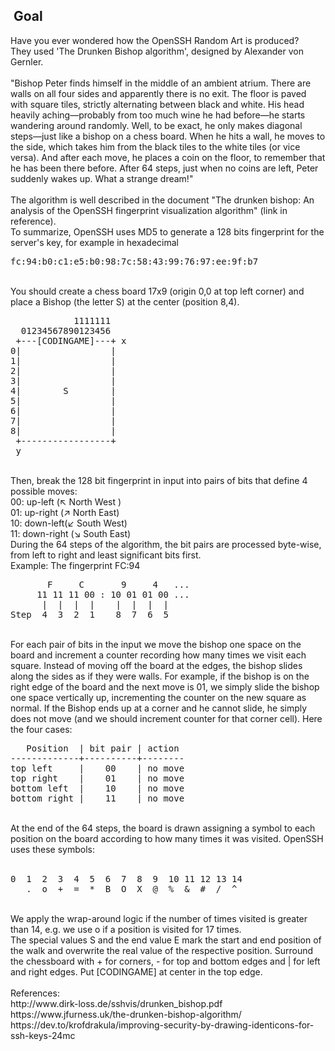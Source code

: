 <div class="statement-section statement-goal">
   <h2><span class="icon icon-goal">&nbsp;</span><span>Goal </span></h2>
   <span class="question-statement">Have you ever wondered how the OpenSSH Random Art is produced?<br>They used 'The Drunken Bishop algorithm', designed by Alexander von Gernler.<br><br>"Bishop Peter finds himself in the middle of an ambient atrium. There are walls on all four sides and apparently there is no exit. The floor is paved with square tiles, strictly alternating between black and white. His head heavily aching—probably from too much wine he had before—he starts wandering around randomly. Well, to be exact, he only makes diagonal steps—just like a bishop on a chess board. When he hits a wall, he moves to the side, which takes him from the black tiles to the white tiles (or vice versa). And after each move, he places a coin on the floor, to remember that he has been there before. After 64 steps, just when no coins are left, Peter suddenly wakes up. What a strange dream!"<br><br>The algorithm is well described in the document "The drunken bishop: An analysis of the OpenSSH fingerprint visualization algorithm" (link in reference).<br>To summarize, OpenSSH uses MD5 to generate a 128 bits fingerprint for the server's key, for example in hexadecimal <pre style="font-family: monospace">fc:94:b0:c1:e5:b0:98:7c:58:43:99:76:97:ee:9f:b7</pre><br>You should create a chess board 17x9 (origin 0,0 at top left corner) and place a Bishop (the letter <const>S</const>) at the center (position 8,4).<br><pre style="font-family: monospace">            1111111<br>  01234567890123456<br> +---[CODINGAME]---+ x<br>0|                 |<br>1|                 |<br>2|                 |<br>3|                 |<br>4|        S        |<br>5|                 |<br>6|                 |<br>7|                 |<br>8|                 |<br> +-----------------+<br> y</pre><br>Then, break the 128 bit fingerprint in input into pairs of bits that define 4 possible moves:<br>00: up-left (↖ North West )<br>01: up-right (↗ North East)<br>10: down-left(↙ South West)<br>11: down-right (↘ South East)<br>During the 64 steps of the algorithm, the bit pairs are processed byte-wise, from left to right and least significant bits first.<br>Example: The fingerprint <const>FC:94</const><br><pre style="font-family: monospace">       F     C       9     4   ...<br>     11 11 11 00 : 10 01 01 00 ...<br>      |  |  |  |    |  |  |  |<br>Step  4  3  2  1    8  7  6  5</pre><br>For each pair of bits in the input we move the bishop one space on the board and increment a counter recording how many times we visit each square. Instead of moving off the board at the edges, the bishop slides along the sides as if they were walls. For example, if the bishop is on the right edge of the board and the next move is 01, we simply slide the bishop one space vertically up, incrementing the counter on the new square as normal. If the Bishop ends up at a corner and he cannot slide, he simply does not move (and we should increment counter for that corner cell). Here the four cases:<br><pre style="font-family: monospace">   Position  | bit pair | action<br>-------------+----------+--------<br>top left     |    00    | no move<br>top right    |    01    | no move<br>bottom left  |    10    | no move<br>bottom right |    11    | no move</pre><br>At the end of the 64 steps, the board is drawn assigning a symbol to each position on the board according to how many times it was visited. OpenSSH uses these symbols:<br><br><pre style="font-family: monospace">0  1  2  3  4  5  6  7  8  9  10 11 12 13 14<br>   .  o  +  =  *  B  O  X  @  %  &amp;  #  /  ^</pre><br>We apply the wrap-around logic if the number of times visited is greater than 14, e.g. we use <const>o</const> if a position is visited for 17 times.<br>The special values <const>S</const> and the end value <const>E</const> mark the start and end position of the walk and overwrite the real value of the respective position. Surround the chessboard with <const>+</const> for corners, <const>-</const> for top and bottom edges and <const>|</const> for left and right edges. Put <const>[CODINGAME]</const> at center in the top edge.<br><br>References:<br>http://www.dirk-loss.de/sshvis/drunken_bishop.pdf<br>https://www.jfurness.uk/the-drunken-bishop-algorithm/<br>https://dev.to/krofdrakula/improving-security-by-drawing-identicons-for-ssh-keys-24mc</span>
</div>
